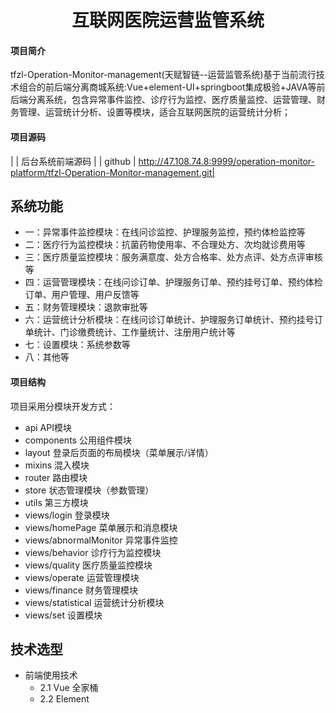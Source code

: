 
<h1 style="text-align: center">互联网医院运营监管系统</h1>

#### 项目简介
tfzl-Operation-Monitor-management(天赋智链--运营监管系统)基于当前流行技术组合的前后端分离商城系统:Vue+element-UI+springboot集成极验+JAVA等前后端分离系统，包含异常事件监控、诊疗行为监控、医疗质量监控、运营管理、财务管理、运营统计分析、设置等模块，适合互联网医院的运营统计分析；

#### 项目源码 
|     |  后台系统前端源码  |
|   github   | http://47.108.74.8:9999/operation-monitor-platform/tfzl-Operation-Monitor-management.git|

## 系统功能
* 一：异常事件监控模块：在线问诊监控、护理服务监控，预约体检监控等
* 二：医疗行为监控模块：抗菌药物使用率、不合理处方、次均就诊费用等
* 三：医疗质量监控模块：服务满意度、处方合格率、处方点评、处方点评审核等
* 四：运营管理模块：在线问诊订单、护理服务订单、预约挂号订单、预约体检订单、用户管理、用户反馈等
* 五：财务管理模块：退款审批等
* 六：运营统计分析模块：在线问诊订单统计、护理服务订单统计、预约挂号订单统计、门诊缴费统计、工作量统计、注册用户统计等
* 七：设置模块：系统参数等
* 八：其他等

#### 项目结构
项目采用分模块开发方式：
- api            API模块
- components     公用组件模块
- layout         登录后页面的布局模块（菜单展示/详情）
- mixins         混入模块
- router         路由模块
- store          状态管理模块（参数管理）
- utils          第三方模块
- views/login    登录模块
- views/homePage 菜单展示和消息模块
- views/abnormalMonitor 异常事件监控
- views/behavior 诊疗行为监控模块
- views/quality 医疗质量监控模块
- views/operate 运营管理模块
- views/finance 财务管理模块
- views/statistical 运营统计分析模块
- views/set 设置模块

## 技术选型
* 前端使用技术
    * 2.1 Vue 全家桶
    * 2.2 Element

